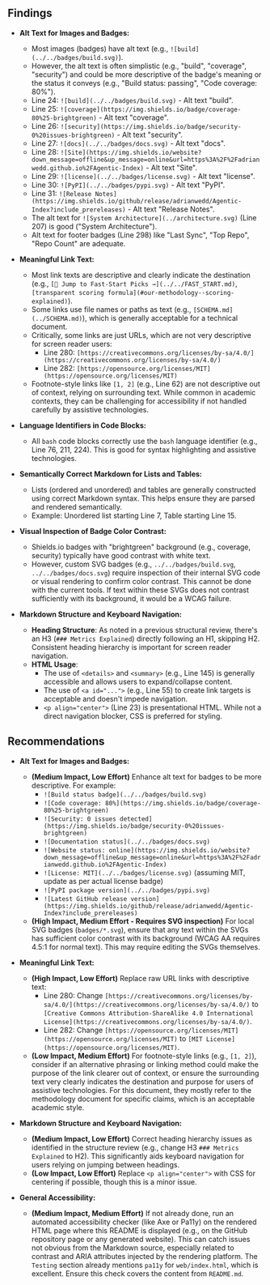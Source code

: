 ## Findings

*   **Alt Text for Images and Badges:**
    *   Most images (badges) have alt text (e.g., `![build](../../badges/build.svg)`).
    *   However, the alt text is often simplistic (e.g., "build", "coverage", "security") and could be more descriptive of the badge's meaning or the status it conveys (e.g., "Build status: passing", "Code coverage: 80%").
    *   Line 24: `![build](../../badges/build.svg)` - Alt text "build".
    *   Line 25: `![coverage](https://img.shields.io/badge/coverage-80%25-brightgreen)` - Alt text "coverage".
    *   Line 26: `![security](https://img.shields.io/badge/security-0%20issues-brightgreen)` - Alt text "security".
    *   Line 27: `![docs](../../badges/docs.svg)` - Alt text "docs".
    *   Line 28: `![Site](https://img.shields.io/website?down_message=offline&up_message=online&url=https%3A%2F%2Fadrianwedd.github.io%2FAgentic-Index)` - Alt text "Site".
    *   Line 29: `![license](../../badges/license.svg)` - Alt text "license".
    *   Line 30: `![PyPI](../../badges/pypi.svg)` - Alt text "PyPI".
    *   Line 31: `![Release Notes](https://img.shields.io/github/release/adrianwedd/Agentic-Index?include_prereleases)` - Alt text "Release Notes".
    *   The alt text for `![System Architecture](../architecture.svg)` (Line 207) is good ("System Architecture").
    *   Alt text for footer badges (Line 298) like "Last Sync", "Top Repo", "Repo Count" are adequate.

*   **Meaningful Link Text:**
    *   Most link texts are descriptive and clearly indicate the destination (e.g., `[🚀 Jump to Fast-Start Picks →](../../FAST_START.md)`, `[transparent scoring formula](#our-methodology--scoring-explained)`).
    *   Some links use file names or paths as text (e.g., `[SCHEMA.md](../SCHEMA.md)`), which is generally acceptable for a technical document.
    *   Critically, some links are just URLs, which are not very descriptive for screen reader users:
        *   Line 280: `[https://creativecommons.org/licenses/by-sa/4.0/](https://creativecommons.org/licenses/by-sa/4.0/)`
        *   Line 282: `[https://opensource.org/licenses/MIT](https://opensource.org/licenses/MIT)`
    *   Footnote-style links like `[1, 2]` (e.g., Line 62) are not descriptive out of context, relying on surrounding text. While common in academic contexts, they can be challenging for accessibility if not handled carefully by assistive technologies.

*   **Language Identifiers in Code Blocks:**
    *   All `bash` code blocks correctly use the `bash` language identifier (e.g., Line 76, 211, 224). This is good for syntax highlighting and assistive technologies.

*   **Semantically Correct Markdown for Lists and Tables:**
    *   Lists (ordered and unordered) and tables are generally constructed using correct Markdown syntax. This helps ensure they are parsed and rendered semantically.
    *   Example: Unordered list starting Line 7, Table starting Line 15.

*   **Visual Inspection of Badge Color Contrast:**
    *   Shields.io badges with "brightgreen" background (e.g., coverage, security) typically have good contrast with white text.
    *   However, custom SVG badges (e.g., `../../badges/build.svg`, `../../badges/docs.svg`) require inspection of their internal SVG code or visual rendering to confirm color contrast. This cannot be done with the current tools. If text within these SVGs does not contrast sufficiently with its background, it would be a WCAG failure.

*   **Markdown Structure and Keyboard Navigation:**
    *   **Heading Structure**: As noted in a previous structural review, there's an H3 (`### Metrics Explained`) directly following an H1, skipping H2. Consistent heading hierarchy is important for screen reader navigation.
    *   **HTML Usage**:
        *   The use of `<details>` and `<summary>` (e.g., Line 145) is generally accessible and allows users to expand/collapse content.
        *   The use of `<a id="...">` (e.g., Line 55) to create link targets is acceptable and doesn't impede navigation.
        *   `<p align="center">` (Line 23) is presentational HTML. While not a direct navigation blocker, CSS is preferred for styling.

## Recommendations

*   **Alt Text for Images and Badges:**
    *   **(Medium Impact, Low Effort)** Enhance alt text for badges to be more descriptive. For example:
        *   `![Build status badge](../../badges/build.svg)`
        *   `![Code coverage: 80%](https://img.shields.io/badge/coverage-80%25-brightgreen)`
        *   `![Security: 0 issues detected](https://img.shields.io/badge/security-0%20issues-brightgreen)`
        *   `![Documentation status](../../badges/docs.svg)`
        *   `![Website status: online](https://img.shields.io/website?down_message=offline&up_message=online&url=https%3A%2F%2Fadrianwedd.github.io%2FAgentic-Index)`
        *   `![License: MIT](../../badges/license.svg)` (assuming MIT, update as per actual license badge)
        *   `![PyPI package version](../../badges/pypi.svg)`
        *   `![Latest GitHub release version](https://img.shields.io/github/release/adrianwedd/Agentic-Index?include_prereleases)`
    *   **(High Impact, Medium Effort - Requires SVG inspection)** For local SVG badges (`badges/*.svg`), ensure that any text within the SVGs has sufficient color contrast with its background (WCAG AA requires 4.5:1 for normal text). This may require editing the SVGs themselves.

*   **Meaningful Link Text:**
    *   **(High Impact, Low Effort)** Replace raw URL links with descriptive text:
        *   Line 280: Change `[https://creativecommons.org/licenses/by-sa/4.0/](https://creativecommons.org/licenses/by-sa/4.0/)` to `[Creative Commons Attribution-ShareAlike 4.0 International License](https://creativecommons.org/licenses/by-sa/4.0/)`.
        *   Line 282: Change `[https://opensource.org/licenses/MIT](https://opensource.org/licenses/MIT)` to `[MIT License](https://opensource.org/licenses/MIT)`.
    *   **(Low Impact, Medium Effort)** For footnote-style links (e.g., `[1, 2]`), consider if an alternative phrasing or linking method could make the purpose of the link clearer out of context, or ensure the surrounding text very clearly indicates the destination and purpose for users of assistive technologies. For this document, they mostly refer to the methodology document for specific claims, which is an acceptable academic style.

*   **Markdown Structure and Keyboard Navigation:**
    *   **(Medium Impact, Low Effort)** Correct heading hierarchy issues as identified in the structure review (e.g., change H3 `### Metrics Explained` to H2). This significantly aids keyboard navigation for users relying on jumping between headings.
    *   **(Low Impact, Low Effort)** Replace `<p align="center">` with CSS for centering if possible, though this is a minor issue.

*   **General Accessibility:**
    *   **(Medium Impact, Medium Effort)** If not already done, run an automated accessibility checker (like Axe or Pa11y) on the rendered HTML page where this README is displayed (e.g., on the GitHub repository page or any generated website). This can catch issues not obvious from the Markdown source, especially related to contrast and ARIA attributes injected by the rendering platform. The `Testing` section already mentions `pa11y` for `web/index.html`, which is excellent. Ensure this check covers the content from `README.md`.
